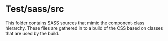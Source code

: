 # Test/sass/src

This folder contains SASS sources that mimic the component-class hierarchy. These files
are gathered in to a build of the CSS based on classes that are used by the build.
